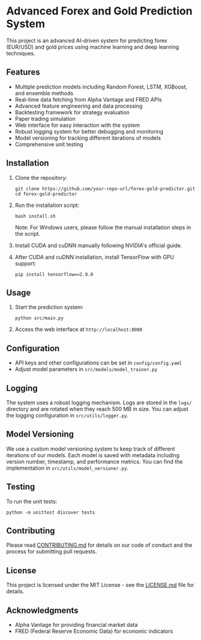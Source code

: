 # Advanced Forex and Gold Prediction System

This project is an advanced AI-driven system for predicting forex (EUR/USD) and gold prices using machine learning and deep learning techniques.

## Features

- Multiple prediction models including Random Forest, LSTM, XGBoost, and ensemble methods
- Real-time data fetching from Alpha Vantage and FRED APIs
- Advanced feature engineering and data processing
- Backtesting framework for strategy evaluation
- Paper trading simulation
- Web interface for easy interaction with the system
- Robust logging system for better debugging and monitoring
- Model versioning for tracking different iterations of models
- Comprehensive unit testing

## Installation

1. Clone the repository:
   ```
   git clone https://github.com/your-repo-url/forex-gold-predictor.git
   cd forex-gold-predictor
   ```

2. Run the installation script:
   ```
   bash install.sh
   ```

   Note: For Windows users, please follow the manual installation steps in the script.

3. Install CUDA and cuDNN manually following NVIDIA's official guide.

4. After CUDA and cuDNN installation, install TensorFlow with GPU support:
   ```
   pip install tensorflow==2.9.0
   ```

## Usage

1. Start the prediction system:
   ```
   python src/main.py
   ```

2. Access the web interface at `http://localhost:8080`

## Configuration

- API keys and other configurations can be set in `config/config.yaml`
- Adjust model parameters in `src/models/model_trainer.py`

## Logging

The system uses a robust logging mechanism. Logs are stored in the `logs/` directory and are rotated when they reach 500 MB in size. You can adjust the logging configuration in `src/utils/logger.py`.

## Model Versioning

We use a custom model versioning system to keep track of different iterations of our models. Each model is saved with metadata including version number, timestamp, and performance metrics. You can find the implementation in `src/utils/model_versioner.py`.

## Testing

To run the unit tests:

```
python -m unittest discover tests
```

## Contributing

Please read [CONTRIBUTING.md](CONTRIBUTING.md) for details on our code of conduct and the process for submitting pull requests.

## License

This project is licensed under the MIT License - see the [LICENSE.md](LICENSE.md) file for details.

## Acknowledgments

- Alpha Vantage for providing financial market data
- FRED (Federal Reserve Economic Data) for economic indicators